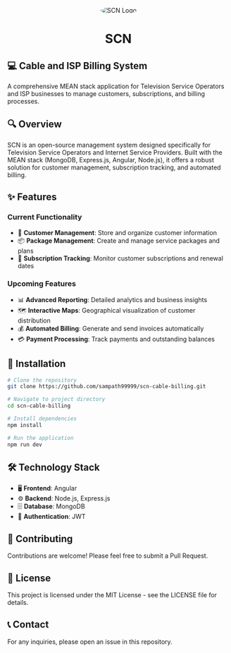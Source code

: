 <div align="center">
    <img src="https://placehold.co/150x150?text=SCN" alt="SCN Logo" style="border-radius: 50%;" />
</div>

<h1 align="center">SCN</h1>

## 💻 Cable and ISP Billing System

A comprehensive MEAN stack application for Television Service Operators and ISP businesses to manage customers, subscriptions, and billing processes.

## 🔍 Overview

SCN is an open-source management system designed specifically for Television Service Operators and Internet Service Providers. Built with the MEAN stack (MongoDB, Express.js, Angular, Node.js), it offers a robust solution for customer management, subscription tracking, and automated billing.

## ✨ Features

### Current Functionality
- 👥 **Customer Management**: Store and organize customer information
- 📦 **Package Management**: Create and manage service packages and plans
- 🔄 **Subscription Tracking**: Monitor customer subscriptions and renewal dates

### Upcoming Features
- 📊 **Advanced Reporting**: Detailed analytics and business insights
- 🗺️ **Interactive Maps**: Geographical visualization of customer distribution
- 💰 **Automated Billing**: Generate and send invoices automatically
- 💳 **Payment Processing**: Track payments and outstanding balances

## 🚀 Installation

```bash
# Clone the repository
git clone https://github.com/sampath99999/scn-cable-billing.git

# Navigate to project directory
cd scn-cable-billing

# Install dependencies
npm install

# Run the application
npm run dev
```

## 🛠️ Technology Stack

- 🖥️ **Frontend**: Angular
- ⚙️ **Backend**: Node.js, Express.js
- 🗄️ **Database**: MongoDB
- 🔐 **Authentication**: JWT

## 👐 Contributing

Contributions are welcome! Please feel free to submit a Pull Request.

## 📄 License

This project is licensed under the MIT License - see the LICENSE file for details.

## 📞 Contact

For any inquiries, please open an issue in this repository.

